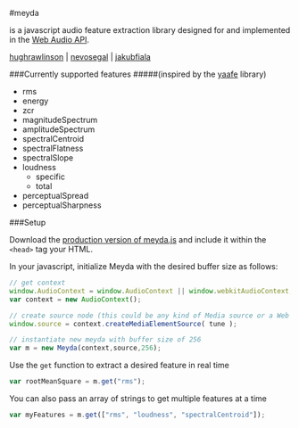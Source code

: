 #meyda

is a javascript audio feature extraction library designed for and implemented in the [Web Audio API](https://github.com/WebAudio/web-audio-api "Web Audio API").

[hughrawlinson](https://github.com/hughrawlinson "Hugh Rawlinson") | [nevosegal](https://github.com/nevosegal "Nevo Segal") | [jakubfiala](https://github.com/jakubfiala "Jakub Fiala")

###Currently supported features
#####(inspired by the [yaafe](http://yaafe.sourceforge.net "yaafe") library)


+ rms
+ energy
+ zcr
+ magnitudeSpectrum
+ amplitudeSpectrum
+ spectralCentroid
+ spectralFlatness
+ spectralSlope
+ loudness
	- specific
	- total
+ perceptualSpread
+ perceptualSharpness

###Setup

Download the [production version of meyda.js](https://github.com/hughrawlinson/meyda "not working yet") and include it within the `<head>` tag your HTML.

In your javascript, initialize Meyda with the desired buffer size as follows:
```js
// get context
window.AudioContext = window.AudioContext || window.webkitAudioContext;
var context = new AudioContext();

// create source node (this could be any kind of Media source or a Web Audio Buffer source)
window.source = context.createMediaElementSource( tune );

// instantiate new meyda with buffer size of 256
var m = new Meyda(context,source,256);
```

Use the `get` function to extract a desired feature in real time
```js
var rootMeanSquare = m.get("rms");
```
You can also pass an array of strings to get multiple features at a time
```js
var myFeatures = m.get(["rms", "loudness", "spectralCentroid"]);
```



